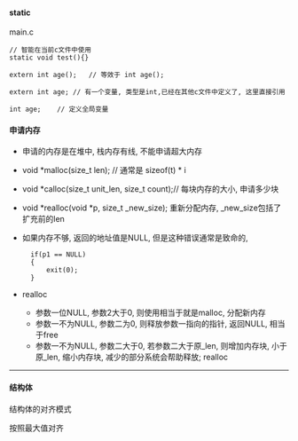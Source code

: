 #### static

main.c

	// 智能在当前c文件中使用
	static void test(){}

	extern int age();	// 等效于 int age();

	extern int age;	// 有一个变量, 类型是int,已经在其他c文件中定义了, 这里直接引用

	int age;	// 定义全局变量

#### 申请内存

* 申请的内存是在堆中, 栈内存有线, 不能申请超大内存

* void *malloc(size_t len);  // 通常是 sizeof(t) * i
* void *calloc(size_t unit_len, size_t count);// 每块内存的大小, 申请多少块
* void *realloc(void *p, size_t _new_size); 重新分配内存, _new_size包括了扩充前的len

* 如果内存不够, 返回的地址值是NULL, 但是这种错误通常是致命的, 

		if(p1 == NULL)
		{
			exit(0);
		}
* realloc

	- 参数一位NULL, 参数2大于0, 则使用相当于就是malloc, 分配新内存
	- 参数一不为NULL, 参数二为0, 则释放参数一指向的指针, 返回NULL, 相当于free
	- 参数一不为NULL, 参数二大于0, 若参数二大于原_len, 则增加内存块, 小于原_len, 缩小内存块, 减少的部分系统会帮助释放; realloc

---

#### 结构体

结构体的对齐模式

按照最大值对齐